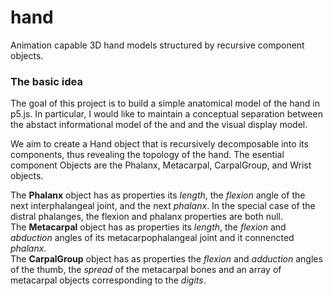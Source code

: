 # hand
Animation capable 3D hand models structured by recursive component objects.

### The basic idea
The goal of this project is to build a simple anatomical model of the hand in p5.js.
In particular, I would like to maintain a conceptual separation between the abstact informational model of the and
and the visual display model.

We aim to create a Hand object that is recursively decomposable into its components, thus revealing the topology of the hand.
The esential component Objects are the Phalanx, Metacarpal, CarpalGroup, and Wrist objects.

The **Phalanx** object has as properties its *length*, the *flexion* angle of the next interphalangeal joint, and the
next *phalanx*. In the special case of the distral phalanges, the flexion and phalanx properties are both null.  
The **Metacarpal** object has as properties its *length*, the *flexion* and *abduction* angles of its metacarpophalangeal
joint and it connencted *phalanx*.  
The **CarpalGroup** object has as properties the *flexion* and *adduction* angles of the thumb, the *spread* of the metacarpal
bones and an array of metacarpal objects corresponding to the *digits*.
